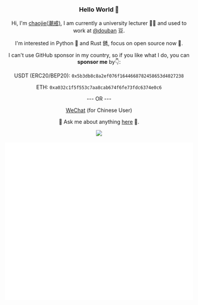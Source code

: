 <div align='center'>
<h3>Hello World 👋 </h3>

Hi, I'm [chaojie(潮戒)](https://chaojie.fun/), I am currently a university lecturer 👨‍🏫 and used to work at [@douban](https://www.douban.com) ⾖. 

I'm interested in Python 🐍 and Rust 銹, focus on open source now 🎯. 

I can't use GitHub sponsor in my country, so if you like what I do, you can **sponsor me** by👇: 

USDT (ERC20/BEP20): `0x5b3db8c8a2ef076f1644668782458653d4027238`

ETH: `0xa032c1f5f553c7aa8cab674f6fe73fdc6374e0c6`

--- OR ---

[WeChat](/assets/wechat.JPG) (for Chinese User)

💬 Ask me about anything [here](https://github.com/ischaojie/ischaojie/discussions) 👻.

  ![](https://visitor-badge.laobi.icu/badge?page_id=ischaojie.ischaojie)

  <img src='/github-metrics.svg' />

</div>
